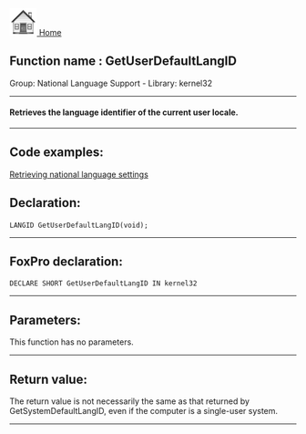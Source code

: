 [<img src="../../images/home.png"> Home ](https://github.com/VFPX/Win32API)  

## Function name : GetUserDefaultLangID
Group: National Language Support - Library: kernel32    
***  


#### Retrieves the language identifier of the current user locale.
***  


## Code examples:
[Retrieving national language settings](../../samples/sample_077.md)  

## Declaration:
```foxpro  
LANGID GetUserDefaultLangID(void);  
```  
***  


## FoxPro declaration:
```foxpro  
DECLARE SHORT GetUserDefaultLangID IN kernel32  
```  
***  


## Parameters:
This function has no parameters.  
***  


## Return value:
The return value is not necessarily the same as that returned by GetSystemDefaultLangID, even if the computer is a single-user system.  
***  

